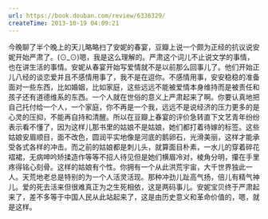 ```yaml
---
url: https://book.douban.com/review/6336329/
createTime: 2013-10-19 04:09:21
---
```


今晚聊了半个晚上的天儿略略扫了安妮的春宴，豆瓣上说一个颇为正经的抗议说安妮开始严肃了。(⊙_⊙)嗯，我是这么理解的。严肃这个词儿不止说文学的事情，也在讲生活的事情。安妮从春宴开始写爱情就不是以前那么回事儿了。他们开始正儿八经的谈恋爱并且不感情用事了，我不是在逗你。不感情用事，安安稳稳的准备面对一些东西，比如婚姻，比如家庭，这些远远不能被爱情本身维持而是被责任和孩子还有道德维系的东西。一个人就在世俗的意义上严肃起来了啊。你要认真地把自己托付给一个人，一个家庭，你不再是一个我，远远不是说经济的压力更多的是心灵的压抑，不能再自持和清醒。所以在豆瓣上春宴的评价急转直下文艺青年纷纷表示看不懂了，因为这样儿那书里的姑娘不是姑娘，她们都打着待嫁的标签。这些姑娘安眉顺目，面不改色，圆润平实地像是河底的鹅卵石，光滑美丽，这样才能承受各式各样的冲击。而之前的姑娘都是刺儿头，就算面目朴素，一水儿的穿着碎花褶裙，无病呻吟矫揉造作等等不招人待见但是她们横眉冷对，棱角分明，攥在手里疼得铭心刻骨。这样的姑娘有个性。你拥有一个从此洪荒宇宙，大千世界独此一人。天荒地老总是特别的为一个人活灵活现。那种冲劲儿趾高气扬，倍儿有精气神儿。爱的死去活来但很难真正为之生死相依，这是两码事儿。安妮宝贝终于严肃起来了，差不多等于中国人民从此站起来了，这是由历史意义和革命价值的，嗯，就是这样。